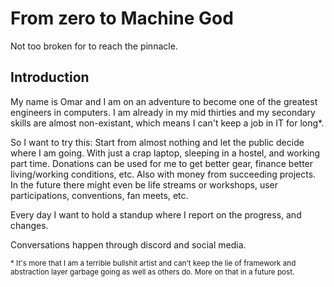 # From zero to Machine God

Not too broken for to reach the pinnacle.

## Introduction

My name is Omar and I am on an adventure to become one of the greatest engineers in computers. I am already in my mid thirties and my secondary skills are almost non-existant, which means I can't keep a job in IT for long*.

So I want to try this: Start from almost nothing and let the public decide where I am going. With just a crap laptop, sleeping in a hostel, and working part time. Donations can be used for me to get better gear, finance better living/working conditions, etc. Also with money from succeeding projects. In the future there might even be life streams or workshops, user participations, conventions, fan meets, etc.

Every day I want to hold a standup where I report on the progress, and changes.

Conversations happen through discord and social media.

<sub> * It's more that I am a terrible bullshit artist and can't keep the lie of framework and abstraction layer garbage going as well as others do. More on that in a future post. <sub>